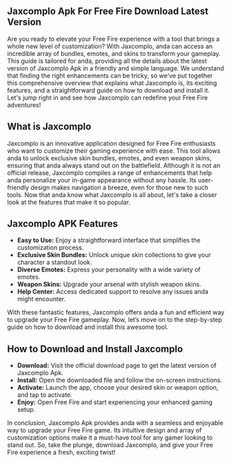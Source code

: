 ## Jaxcomplo Apk For Free Fire Download Latest Version

Are you ready to elevate your Free Fire experience with a tool that brings a whole new level of customization? With Jaxcomplo, anda can access an incredible array of bundles, emotes, and skins to transform your gameplay. This guide is tailored for anda, providing all the details about the latest version of Jaxcomplo Apk in a friendly and simple language. We understand that finding the right enhancements can be tricky, so we've put together this comprehensive overview that explains what Jaxcomplo is, its exciting features, and a straightforward guide on how to download and install it. Let's jump right in and see how Jaxcomplo can redefine your Free Fire adventures!

## What is Jaxcomplo

Jaxcomplo is an innovative application designed for Free Fire enthusiasts who want to customize their gaming experience with ease. This tool allows anda to unlock exclusive skin bundles, emotes, and even weapon skins, ensuring that anda always stand out on the battlefield. Although it is not an official release, Jaxcomplo compiles a range of enhancements that help anda personalize your in-game appearance without any hassle. Its user-friendly design makes navigation a breeze, even for those new to such tools. Now that anda know what Jaxcomplo is all about, let's take a closer look at the features that make it so popular.

## Jaxcomplo APK Features

- **Easy to Use:** Enjoy a straightforward interface that simplifies the customization process.
- **Exclusive Skin Bundles:** Unlock unique skin collections to give your character a standout look.
- **Diverse Emotes:** Express your personality with a wide variety of emotes.
- **Weapon Skins:** Upgrade your arsenal with stylish weapon skins.
- **Help Center:** Access dedicated support to resolve any issues anda might encounter.

With these fantastic features, Jaxcomplo offers anda a fun and efficient way to upgrade your Free Fire gameplay. Now, let’s move on to the step-by-step guide on how to download and install this awesome tool.

## How to Download and Install Jaxcomplo

- **Download:** Visit the official download page to get the latest version of Jaxcomplo Apk.
- **Install:** Open the downloaded file and follow the on-screen instructions.
- **Activate:** Launch the app, choose your desired skin or weapon option, and tap to activate.
- **Enjoy:** Open Free Fire and start experiencing your enhanced gaming setup.

In conclusion, Jaxcomplo Apk provides anda with a seamless and enjoyable way to upgrade your Free Fire game. Its intuitive design and array of customization options make it a must-have tool for any gamer looking to stand out. So, take the plunge, download Jaxcomplo, and give your Free Fire experience a fresh, exciting twist!
